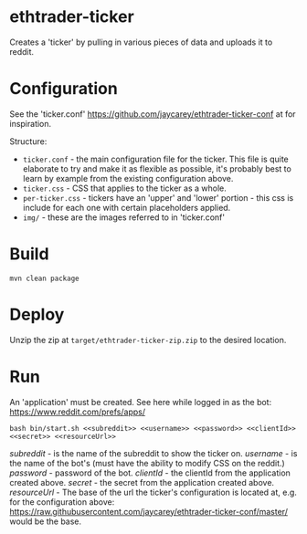 # ethtrader-ticker

Creates a 'ticker' by pulling in various pieces of data and uploads it to reddit.

# Configuration

See the 'ticker.conf' https://github.com/jaycarey/ethtrader-ticker-conf at for inspiration.

Structure:
- `ticker.conf` - the main configuration file for the ticker. This file is quite elaborate to try and make it as flexible as possible, it's probably best to learn by example from the existing configuration above.
- `ticker.css` - CSS that applies to the ticker as a whole.
- `per-ticker.css` - tickers have an 'upper' and 'lower' portion - this css is include for each one with certain placeholders applied.
- `img/` - these are the images referred to in 'ticker.conf'

# Build

```
mvn clean package
```

# Deploy

Unzip the zip at `target/ethtrader-ticker-zip.zip` to the desired location.

# Run

An 'application' must be created. See here while logged in as the bot: https://www.reddit.com/prefs/apps/

```
bash bin/start.sh <<subreddit>> <<username>> <<password>> <<clientId>> <<secret>> <<resourceUrl>>
```

*subreddit* - is the name of the subreddit to show the ticker on.
*username* - is the name of the bot's (must have the ability to modify CSS on the reddit.)
*password* - password of the bot.
*clientId* - the clientId from the application created above.
*secret* - the secret from the application created above.
*resourceUrl* - The base of the url the ticker's configuration is located at, e.g. for the configuration above: https://raw.githubusercontent.com/jaycarey/ethtrader-ticker-conf/master/ would be the base.

